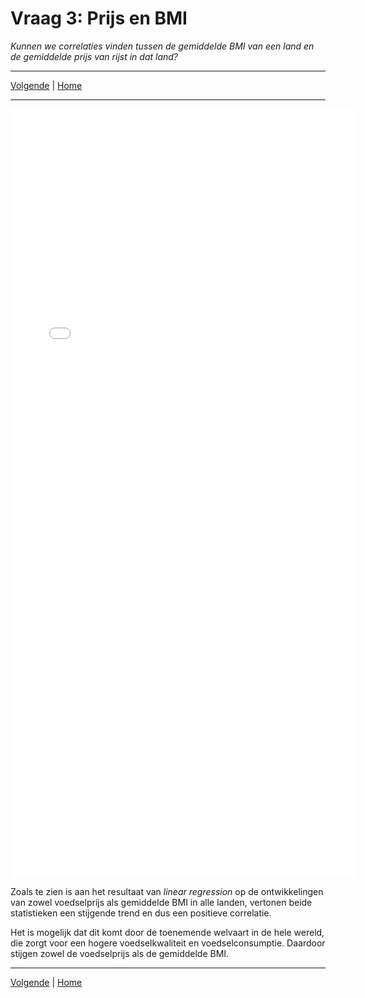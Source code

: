 # Vraag 3: Prijs en BMI
*Kunnen we correlaties vinden tussen de gemiddelde BMI van een land en de gemiddelde prijs van rijst in dat land?*

<hr>
<a href="/DAV/q4">Volgende</a> | <a href="/DAV/dashboard">Home</a>
<hr>

<iframe src="/DAV/git/lineair_regression.html"
    sandbox="allow-same-origin allow-scripts"
    height="1230"
    width="110%"
    max-width="100%"
    scrolling="yes"
    seamless="seamless"
    frameborder="0">
</iframe>

Zoals te zien is aan het resultaat van *linear regression* op de ontwikkelingen van zowel voedselprijs als gemiddelde BMI in alle landen, vertonen beide statistieken een stijgende trend en dus een positieve correlatie.

Het is mogelijk dat dit komt door de toenemende welvaart in de hele wereld, die zorgt voor een hogere voedselkwaliteit en voedselconsumptie. Daardoor stijgen zowel de voedselprijs als de gemiddelde BMI.

<hr>
<a href="/DAV/q4">Volgende</a> | <a href="/DAV/dashboard">Home</a>
